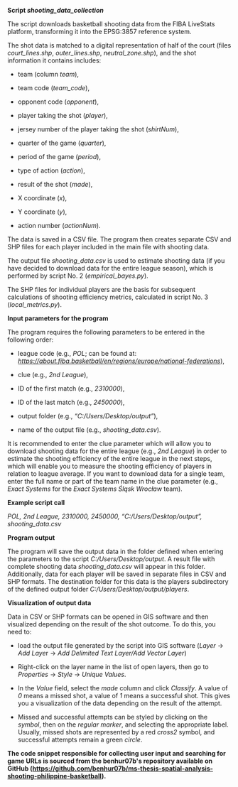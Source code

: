 **Script *shooting_data_collection***

The script downloads basketball shooting data from the FIBA LiveStats platform, transforming it into the EPSG:3857 reference system.

The shot data is matched to a digital representation of half of the court (files *court_lines.shp*, *outer_lines.shp*, *neutral_zone.shp*), and the shot information it contains includes: 

- team (column *team*), 

- team code (*team_code*), 

- opponent code (*opponent*), 

- player taking the shot (*player*), 

- jersey number of the player taking the shot (*shirtNum*), 

- quarter of the game (*quarter*),

- period of the game (*period*), 

- type of action (*action*), 

- result of the shot (*made*), 

- X coordinate (*x*), 

- Y coordinate (*y*), 

- action number (*actionNum*). 

The data is saved in a CSV file. The program then creates separate CSV and SHP files for each player included in the main file with shooting data. 

The output file *shooting_data.csv* is used to estimate shooting data (if you have decided to download data for the entire league season), which is performed by script
No. 2 (*empirical_bayes.py*).

The SHP files for individual players are the basis for subsequent calculations of shooting efficiency metrics, calculated in script No. 3 (*local_metrics.py*).

**Input parameters for the program**

The program requires the following parameters to be entered in the following order:

- league code (e.g., *POL*; can be found at: *https://about.fiba.basketball/en/regions/europe/national-federations*),

- clue (e.g., *2nd League*),

- ID of the first match (e.g., *2310000*),

- ID of the last match (e.g., *2450000*),

- output folder (e.g., *“C:/Users/Desktop/output”*),

- name of the output file (e.g., *shooting_data.csv*).

It is recommended to enter the clue parameter which will allow you to download shooting data for the entire league (e.g., *2nd League*) in order to estimate the shooting efficiency of the entire league in the next steps, which will enable you to measure the shooting efficiency of players in relation to league average. If you want to download data for a single team, enter the full name or part of the team name in the clue parameter (e.g., *Exact Systems* for the *Exact Systems Śląsk Wrocław* team).

**Example script call** 

*POL, 2nd League, 2310000, 2450000, “C:/Users/Desktop/output”, shooting_data.csv*

**Program output**

The program will save the output data in the folder defined when entering the parameters to the script *C:/Users/Desktop/output*. A result file with complete shooting data *shooting_data.csv* will appear in this folder. Additionally, data for each player will be saved in separate files in CSV and SHP formats. The destination folder for this data is the players subdirectory of the defined output folder *C:/Users/Desktop/output/players*.

**Visualization of output data**

Data in CSV or SHP formats can be opened in GIS software and then visualized depending on the result of the shot outcome. To do this, you need to:

- load the output file generated by the script into GIS software (*Layer* -> *Add Laye*r -> *Add Delimited Text Layer/Add Vector Layer*)

- Right-click on the layer name in the list of open layers, then go to *Properties* -> *Style* -> *Unique Values*.

- In the *Value* field, select the *made* column and click *Classify*. A value of *0* means a missed shot, a value of *1* means a successful shot. This gives you a visualization of the data depending on the result of the attempt.

- Missed and successful attempts can be styled by clicking on the *symbol*, then on the *regular marker*, and selecting the appropriate label. Usually, missed shots are represented by a red *cross2* symbol, and successful attempts remain a green *circle*.


**The code snippet responsible for collecting user input and searching for game URLs is sourced from the benhur07b's repository available on GitHub (https://github.com/benhur07b/ms-thesis-spatial-analysis-shooting-philippine-basketball).**
